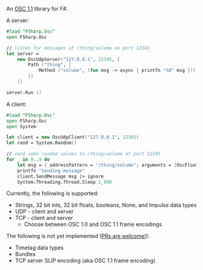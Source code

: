 An [OSC 1.1](http://opensoundcontrol.org/files/2009-NIME-OSC-1.1.pdf) library for F#.

A server:

```fsharp
#load "FSharp.Osc"
open FSharp.Osc

// listen for messages at /thing/volume on port 12345
let server =
    new OscUdpServer("127.0.0.1", 12345, [
        Path ("thing", [
            Method ("volume", (fun msg -> async { printfn "%O" msg }))
        ])
    ])

server.Run ()

```

A client:

```fsharp
#load "FSharp.Osc"
open FSharp.Osc
open System

let client = new OscUdpClient("127.0.0.1", 12345)
let rand = System.Random()

// send some random values to /thing/volume at port 12345
for _ in 0..9 do
    let msg = { addressPattern = "/thing/volume"; arguments = [OscFloat32 (float32 (rand.NextDouble()))] }
    printfn "Sending message"
    client.SendMessage msg |> ignore
    System.Threading.Thread.Sleep 1_000
```

Currently, the following is supported:

* Strings, 32 bit ints, 32 bit floats, booleans, None, and Impulse data types
* UDP - client and server
* TCP - client and server
    * Choose between OSC 1.0 and OSC 1.1 frame encodings

The following is not yet implemented ([PRs are welcome!](https://github.com/jwosty/FSharp.Osc/pulls)):

* Timetag data types
* Bundles
* TCP server SLIP encoding (aka OSC 1.1 frame encoding)
